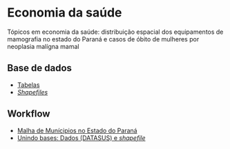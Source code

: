 # Economia da saúde

Tópicos em economia da saúde: distribuição espacial dos equipamentos de mamografia no estado do Paraná e casos de óbito de mulheres por neoplasia malígna mamal

## Base de dados
- [Tabelas](https://github.com/rdurl0/economia_da_saude/tree/master/Tabelas)
- [_Shapefiles_](https://github.com/rdurl0/economia_da_saude/tree/master/shp)

## Workflow
- [Malha de Munícipios no Estado do Paraná](https://github.com/rdurl0/economia_da_saude/blob/master/1_Malha_de_municipios_no_estado_do_Paran%C3%A1.md)
- [Unindo bases: Dados (DATASUS) e _shapefile_](https://github.com/rdurl0/economia_da_saude/blob/master/2_Bases_de_dados.md)
